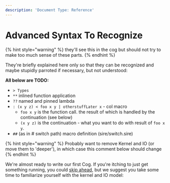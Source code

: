 ```yaml
---
description: 'Document Type: Reference'
---
```


# Advanced Syntax To Recognize

{% hint style="warning" %}
  they'll see this in the cog but should not try to make too much sense of these parts.
{% endhint %}

They're briefly explained here only so that they can be recognized and maybe stupidly parroted if necessary, but not understood:

**All below are TODO:**

* `> Types`
* `**` inlined function application
* `??` named and pinned lambda
* `: (x y z) < foo x y | otherstuffLater x` - col macro
  * `foo x y` is the function call. the result of which is handled by the continuation (see below)
  * `(x y z)` is the continuation - what you want to do with result of `foo x y`.
* `##` (as in # switch path) macro definition (sire/switch.sire)

{% hint style="warning" %}
  Probably want to remove Kernel and IO (or move them to 'deeper'), in which case this comment below should change
{% endhint %}

We're almost ready to write our first Cog. If you're itching to just get something running, you could [skip ahead](/a-simple-cog/intro.md), but we suggest you take some time to familiarize yourself with the kernel and IO model:
